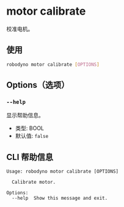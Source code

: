 # motor calibrate

校准电机。

## 使用

```bash
robodyno motor calibrate [OPTIONS]
```

## Options（选项）

### `--help`

显示帮助信息。

- 类型: BOOL
- 默认值: `false`

## CLI 帮助信息

```
Usage: robodyno motor calibrate [OPTIONS]

  Calibrate motor.

Options:
  --help  Show this message and exit.
```

